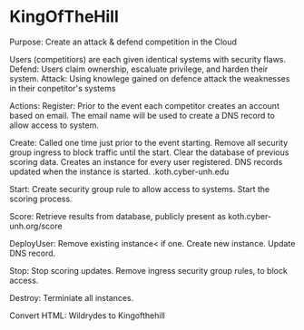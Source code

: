 # KingOfTheHill

Purpose: Create an attack & defend competition in the Cloud

Users (competitiors) are each given identical systems with security flaws.
Defend: Users claim ownership, escaluate privilege, and harden their system.
Attack: Using knowlege gained on defence attack the weaknesses in their conpetitor's systems

Actions:
Register:
Prior to the event each competitor creates an account based on email.
The email name will be used to create a DNS record to allow access to system.

Create:
Called one time just prior to the event starting.
Remove all security group ingress to block traffic until the start. 
Clear the database of previous scoring data.
Creates an instance for every user registered.
DNS records updated when the instance is started.  <name>.koth.cyber-unh.edu

Start:
Create security group rule to allow access to systems.
Start the scoring process.

Score:
Retrieve results from database, publicly present as koth.cyber-unh.org/score

DeployUser:
Remove existing instance< if one.
Create new instance.
Update DNS record.

Stop:
Stop scoring updates.
Remove ingress security group rules, to block access.

Destroy:
Terminiate all instances.

Convert HTML: Wildrydes to Kingofthehill